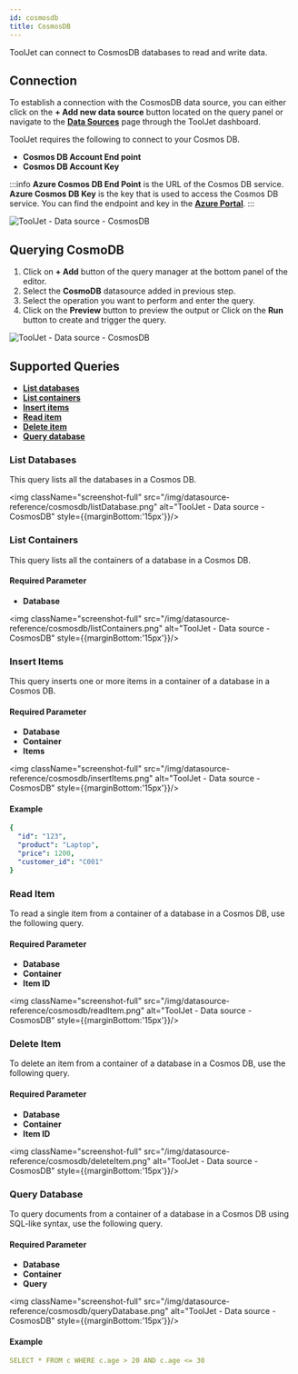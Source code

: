 ```yaml
---
id: cosmosdb
title: CosmosDB
---
```


ToolJet can connect to CosmosDB databases to read and write data.

## Connection

To establish a connection with the CosmosDB data source, you can either click on the **+ Add new data source** button located on the query panel or navigate to the **[Data Sources](./overview)** page through the ToolJet dashboard.

ToolJet requires the following to connect to your Cosmos DB.

- **Cosmos DB Account End point**
- **Cosmos DB Account Key**

:::info
**Azure Cosmos DB End Point** is the URL of the Cosmos DB service.
**Azure Cosmos DB Key** is the key that is used to access the Cosmos DB service.
You can find the endpoint and key in the **[Azure Portal](https://portal.azure.com/)**.
:::

<div style={{textAlign: 'center'}}>

<img className="screenshot-full" src="/img/datasource-reference/cosmosdb/cosmosdb-connect-v2.png" alt="ToolJet - Data source - CosmosDB"/>

</div>

<div style={{paddingTop:'24px'}}>

## Querying CosmoDB

1. Click on **+ Add** button of the query manager at the bottom panel of the editor.
2. Select the **CosmoDB** datasource added in previous step.
3. Select the operation you want to perform and enter the query.
4. Click on the **Preview** button to preview the output or Click on the **Run** button to create and trigger the query.

<img className="screenshot-full" src="/img/datasource-reference/cosmosdb/operations.png" alt="ToolJet - Data source - CosmosDB"/>

</div>

<div style={{paddingTop:'24px'}}>

## Supported Queries

- **[List databases](#list-databases)**
- **[List containers](#list-containers)**
- **[Insert items](#insert-items)**
- **[Read item](#read-item)**
- **[Delete item](#delete-item)**
- **[Query database](#query-database)**

### List Databases

This query lists all the databases in a Cosmos DB.

<img className="screenshot-full" src="/img/datasource-reference/cosmosdb/listDatabase.png" alt="ToolJet - Data source - CosmosDB" style={{marginBottom:'15px'}}/>

### List Containers

This query lists all the containers of a database in a Cosmos DB.

#### Required Parameter
- **Database**

<img className="screenshot-full" src="/img/datasource-reference/cosmosdb/listContainers.png" alt="ToolJet - Data source - CosmosDB" style={{marginBottom:'15px'}}/>

### Insert Items

This query inserts one or more items in a container of a database in a Cosmos DB.

#### Required Parameter
- **Database**
- **Container**
- **Items**

<img className="screenshot-full" src="/img/datasource-reference/cosmosdb/insertItems.png" alt="ToolJet - Data source - CosmosDB" style={{marginBottom:'15px'}}/>

#### Example

```yaml
{
  "id": "123", 
  "product": "Laptop", 
  "price": 1200, 
  "customer_id": "C001"
}
```

### Read Item

To read a single item from a container of a database in a Cosmos DB, use the following query.

#### Required Parameter
- **Database**
- **Container**
- **Item ID**

<img className="screenshot-full" src="/img/datasource-reference/cosmosdb/readItem.png" alt="ToolJet - Data source - CosmosDB" style={{marginBottom:'15px'}}/>

### Delete Item

To delete an item from a container of a database in a Cosmos DB, use the following query.

#### Required Parameter
- **Database**
- **Container**
- **Item ID**

<img className="screenshot-full" src="/img/datasource-reference/cosmosdb/deleteItem.png" alt="ToolJet - Data source - CosmosDB" style={{marginBottom:'15px'}}/>

### Query Database

To query documents from a container of a database in a Cosmos DB using SQL-like syntax, use the following query.

#### Required Parameter
- **Database**
- **Container**
- **Query**

<img className="screenshot-full" src="/img/datasource-reference/cosmosdb/queryDatabase.png" alt="ToolJet - Data source - CosmosDB" style={{marginBottom:'15px'}}/>

#### Example
```yaml
SELECT * FROM c WHERE c.age > 20 AND c.age <= 30
```

</div>
